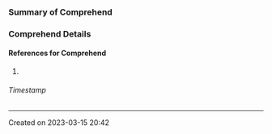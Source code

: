 ### Summary of Comprehend

### Comprehend Details

#### References for Comprehend
1. 
###### Timestamp
---
Created on 2023-03-15 20:42